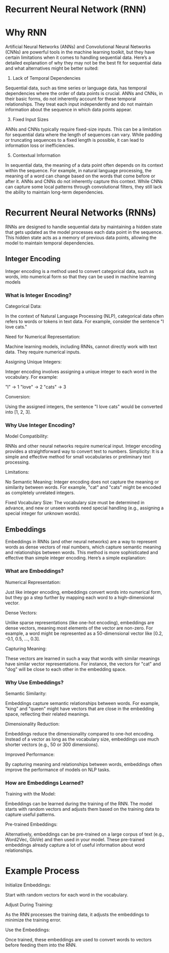 # Recurrent Neural Network (RNN)

# Why RNN

Artificial Neural Networks (ANNs) and Convolutional Neural Networks (CNNs) are powerful tools in the machine learning toolkit, but they have certain limitations when it comes to handling sequential data. Here’s a detailed explanation of why they may not be the best fit for sequential data and what alternatives might be better suited:

1. Lack of Temporal Dependencies

   
Sequential data, such as time series or language data, has temporal dependencies where the order of data points is crucial. ANNs and CNNs, in their basic forms, do not inherently account for these temporal relationships. They treat each input independently and do not maintain information about the sequence in which data points appear.

3. Fixed Input Sizes

   
ANNs and CNNs typically require fixed-size inputs. This can be a limitation for sequential data where the length of sequences can vary. While padding or truncating sequences to a fixed length is possible, it can lead to information loss or inefficiencies.

5. Contextual Information

   
In sequential data, the meaning of a data point often depends on its context within the sequence. For example, in natural language processing, the meaning of a word can change based on the words that come before or after it. ANNs and CNNs do not inherently capture this context. While CNNs can capture some local patterns through convolutional filters, they still lack the ability to maintain long-term dependencies.

# Recurrent Neural Networks (RNNs)
RNNs are designed to handle sequential data by maintaining a hidden state that gets updated as the model processes each data point in the sequence. This hidden state acts as a memory of previous data points, allowing the model to maintain temporal dependencies.

##   Integer Encoding

Integer encoding is a method used to convert categorical data, such as words, into numerical form so that they can be used in machine learning models


###  What is Integer Encoding?



Categorical Data: 

In the context of Natural Language Processing (NLP), categorical data often refers to words or tokens in text data. For example, consider the sentence "I love cats."


Need for Numerical Representation:

Machine learning models, including RNNs, cannot directly work with text data. They require numerical inputs.


Assigning Unique Integers: 

Integer encoding involves assigning a unique integer to each word in the vocabulary. For example:


"I" -> 1
"love" -> 2
"cats" -> 3


Conversion:

Using the assigned integers, the sentence "I love cats" would be converted into [1, 2, 3].



### Why Use Integer Encoding?  

Model Compatibility: 

RNNs and other neural networks require numerical input. Integer encoding provides a straightforward way to convert text to numbers.
Simplicity: It is a simple and effective method for small vocabularies or preliminary text processing.

Limitations:


No Semantic Meaning: Integer encoding does not capture the meaning or similarity between words. For example, "cat" and "cats" might be encoded as completely unrelated integers.


Fixed Vocabulary Size: The vocabulary size must be determined in advance, and new or unseen words need special handling (e.g., assigning a special integer for unknown words).


## Embeddings

Embeddings in RNNs (and other neural networks) are a way to represent words as dense vectors of real numbers, which capture semantic meaning and relationships between words. This method is more sophisticated and effective than simple integer encoding. Here’s a simple explanation:


### What are Embeddings? 


Numerical Representation: 

Just like integer encoding, embeddings convert words into numerical form, but they go a step further by mapping each word to a high-dimensional vector.


Dense Vectors: 

Unlike sparse representations (like one-hot encoding), embeddings are dense vectors, meaning most elements of the vector are non-zero. For example, a word might be represented as a 50-dimensional vector like [0.2, -0.1, 0.5, ..., 0.3].


Capturing Meaning: 

These vectors are learned in such a way that words with similar meanings have similar vector representations. For instance, the vectors for "cat" and "dog" will be close to each other in the embedding space.


### Why Use Embeddings?


Semantic Similarity: 

Embeddings capture semantic relationships between words. For example, "king" and "queen" might have vectors that are close in the embedding space, reflecting their related meanings.



Dimensionality Reduction: 

Embeddings reduce the dimensionality compared to one-hot encoding. Instead of a vector as long as the vocabulary size, embeddings use much shorter vectors (e.g., 50 or 300 dimensions).



Improved Performance: 

By capturing meaning and relationships between words, embeddings often improve the performance of models on NLP tasks.



### How are Embeddings Learned?

Training with the Model: 

Embeddings can be learned during the training of the RNN. The model starts with random vectors and adjusts them based on the training data to capture useful patterns.


Pre-trained Embeddings: 

Alternatively, embeddings can be pre-trained on a large corpus of text (e.g., Word2Vec, GloVe) and then used in your model. These pre-trained embeddings already capture a lot of useful information about word relationships.


# Example Process

Initialize Embeddings: 


Start with random vectors for each word in the vocabulary.


Adjust During Training: 

As the RNN processes the training data, it adjusts the embeddings to minimize the training error.


Use the Embeddings: 

Once trained, these embeddings are used to convert words to vectors before feeding them into the RNN.

